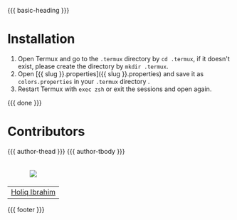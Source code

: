 {{{ basic-heading }}}

# Installation
1. Open Termux and go to the `.termux` directory by `cd .termux`, if it doesn't exist, please create the directory by `mkdir .termux`.
2. Open [{{ slug }}.properties]({{ slug }}.properties) and save it as `colors.properties` in your `.termux` directory .
3. Restart Termux with `exec zsh` or exit the sessions and open again.

{{{ done }}}

# Contributors
<table>
  <thead>
    <tr>
      <td valign="bottom"><p align="center">
        <a href="https://github.com/holiq">
          <img src="https://github.com/holiq.png?size=100" align="center" />
        </a>
      </p></td>
      {{{ author-thead }}}
    </tr>
  </thead>

  <tbody>
    <tr>
      <td><a href="https://github.com/holiq">Holiq Ibrahim</a></td>
      {{{ author-tbody }}}
    </tr>
  </tbody>
</table>

{{{ footer }}}
